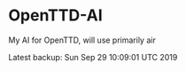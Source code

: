 # OpenTTD-AI
My AI for OpenTTD, will use primarily air

Latest backup: Sun Sep 29 10:09:01 UTC 2019
